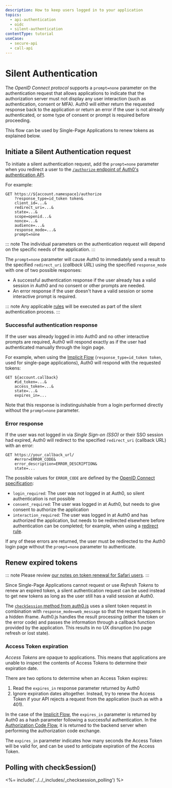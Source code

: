 ```yaml
---
description: How to keep users logged in to your application
topics:
  - api-authentication
  - oidc
  - silent-authentication
contentType: tutorial
useCase:
  - secure-api
  - call-api
---
```


# Silent Authentication

The <dfn data-key="openid">OpenID Connect protocol</dfn> supports a `prompt=none` parameter on the authentication request that allows applications to indicate that the authorization server must not display any user interaction (such as authentication, consent or MFA). Auth0 will either return the requested response back to the application or return an error if the user is not already authenticated, or some type of consent or prompt is required before proceeding.

This flow can be used by Single-Page Applications to renew tokens as explained below.

## Initiate a Silent Authentication request

To initiate a silent authentication request, add the `prompt=none` parameter when you redirect a user to the [`/authorize` endpoint of Auth0's authentication API](/api/authentication#authorize-application).

For example:

```text
GET https://${account.namespace}/authorize
    ?response_type=id_token token&
    client_id=...&
    redirect_uri=...&
    state=...&
    scope=openid...&
    nonce=...&
    audience=...&
    response_mode=...&
    prompt=none
```

::: note
  The individual parameters on the authentication request will depend on the specific needs of the application.
:::

The `prompt=none` parameter will cause Auth0 to immediately send a result to the specified `redirect_uri` (<dfn data-key="callback">callback URL</dfn>) using the specified `response_mode` with one of two possible responses:

* A successful authentication response if the user already has a valid session in Auth0 and no consent or other prompts are needed.
* An error response if the user doesn't have a valid session or some interactive prompt is required.

::: note
Any applicable [rules](/rules) will be executed as part of the silent authentication process.
:::

### Successful authentication response

If the user was already logged in into Auth0 and no other interactive prompts are required, Auth0 will respond exactly as if the user had authenticated manually through the login page.

For example, when using the [Implicit Flow](/flows/concepts/implicit) (`response_type=id_token token`, used for single-page applications), Auth0 will respond with the requested tokens:

```text
GET ${account.callback}
    #id_token=...&
    access_token=...&
    state=...&
    expires_in=...
```

Note that this response is indistinguishable from a login performed directly without the `prompt=none` parameter.

### Error response

If the user was not logged in via <dfn data-key="single-sign-on">Single Sign-on (SSO)</dfn> or their SSO session had expired, Auth0 will redirect to the specified `redirect_uri` (callback URL) with an error:

```
GET https://your_callback_url/
    #error=ERROR_CODE&
    error_description=ERROR_DESCRIPTION&
    state=...
```

The possible values for `ERROR_CODE` are defined by the [OpenID Connect specification](https://openid.net/specs/openid-connect-core-1_0.html#AuthError):

* `login_required`: The user was not logged in at Auth0, so silent authentication is not possible
* `consent_required`: The user was logged in at Auth0, but needs to give consent to authorize the application
* `interaction_required`: The user was logged in at Auth0 and has authorized the application, but needs to be redirected elsewhere before authentication can be completed; for example, when using a [redirect rule](/rules/redirect).

If any of these errors are returned, the user must be redirected to the Auth0 login page without the `prompt=none` parameter to authenticate.

## Renew expired tokens

::: note
Please review [our notes on token renewal for Safari users](/api-auth/token-renewal-in-safari).
:::

Since Single-Page Applications cannot request or use <dfn data-key="refresh-token">Refresh Tokens</dfn> to renew an expired token, a silent authentication request can be used instead to get new tokens as long as the user still has a valid session at Auth0.


The [`checkSession` method from auth0.js](/libraries/auth0js#using-checksession-to-acquire-new-tokens) uses a silent token request in combination with `response_mode=web_message` so that the request happens in a hidden iframe. Auth0.js handles the result processing (either the token or the error code) and passes the information through a callback function provided by the application. This results in no UX disruption (no page refresh or lost state).

### Access Token expiration
<dfn data-key="access-token">Access Tokens</dfn> are opaque to applications. This means that applications are unable to inspect the contents of Access Tokens to determine their expiration date.

There are two options to determine when an Access Token expires:

1. Read the `expires_in` response parameter returned by Auth0
2. Ignore expiration dates altogether. Instead, try to renew the Access Token if your API rejects a request from the application (such as with a 401).

In the case of the [Implicit Flow](/flows/concepts/implicit), the `expires_in` parameter is returned by Auth0 as a hash parameter following a successful authentication. In the [Authorization Code Flow](/flows/concepts/auth-code), it is returned to the backend server when performing the authorization code exchange.

The `expires_in` parameter indicates how many seconds the Access Token will be valid for, and can be used to anticipate expiration of the Access Token.

## Polling with checkSession()

<%= include('../../_includes/_checksession_polling') %>